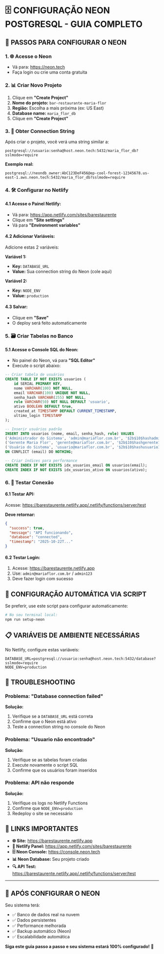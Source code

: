 # 🗄️ **CONFIGURAÇÃO NEON POSTGRESQL - GUIA COMPLETO**

## 🎯 **PASSOS PARA CONFIGURAR O NEON**

### **1. 🌐 Acesse o Neon**
- Vá para: https://neon.tech
- Faça login ou crie uma conta gratuita

### **2. 📊 Criar Novo Projeto**
1. Clique em **"Create Project"**
2. **Nome do projeto:** `bar-restaurante-maria-flor`
3. **Região:** Escolha a mais próxima (ex: US East)
4. **Database name:** `maria_flor_db`
5. Clique em **"Create Project"**

### **3. 🔗 Obter Connection String**
Após criar o projeto, você verá uma string similar a:
```
postgresql://usuario:senha@host.neon.tech:5432/maria_flor_db?sslmode=require
```

**Exemplo real:**
```
postgresql://neondb_owner:AbC123DeF456@ep-cool-forest-12345678.us-east-1.aws.neon.tech:5432/maria_flor_db?sslmode=require
```

### **4. 🛠️ Configurar no Netlify**

#### **4.1 Acesse o Painel Netlify:**
- Vá para: https://app.netlify.com/sites/barestaurente
- Clique em **"Site settings"**
- Vá para **"Environment variables"**

#### **4.2 Adicionar Variáveis:**
Adicione estas 2 variáveis:

**Variável 1:**
- **Key:** `DATABASE_URL`
- **Value:** Sua connection string do Neon (cole aqui)

**Variável 2:**
- **Key:** `NODE_ENV`
- **Value:** `production`

#### **4.3 Salvar:**
- Clique em **"Save"**
- O deploy será feito automaticamente

### **5. 🗃️ Criar Tabelas no Banco**

#### **5.1 Acesse o Console SQL do Neon:**
- No painel do Neon, vá para **"SQL Editor"**
- Execute o script abaixo:

```sql
-- Criar tabela de usuários
CREATE TABLE IF NOT EXISTS usuarios (
    id SERIAL PRIMARY KEY,
    nome VARCHAR(100) NOT NULL,
    email VARCHAR(100) UNIQUE NOT NULL,
    senha_hash VARCHAR(255) NOT NULL,
    role VARCHAR(50) NOT NULL DEFAULT 'usuario',
    ativo BOOLEAN DEFAULT true,
    created_at TIMESTAMP DEFAULT CURRENT_TIMESTAMP,
    ultimo_login TIMESTAMP
);

-- Inserir usuários padrão
INSERT INTO usuarios (nome, email, senha_hash, role) VALUES
('Administrador do Sistema', 'admin@mariaflor.com.br', '$2b$10$hashadmin123', 'administrador'),
('Gerente Maria Flor', 'gerente@mariaflor.com.br', '$2b$10$hashgerente123', 'gerente'),
('Usuário do Sistema', 'usuario@mariaflor.com.br', '$2b$10$hashusuario123', 'usuario')
ON CONFLICT (email) DO NOTHING;

-- Criar índices para performance
CREATE INDEX IF NOT EXISTS idx_usuarios_email ON usuarios(email);
CREATE INDEX IF NOT EXISTS idx_usuarios_ativo ON usuarios(ativo);
```

### **6. 🧪 Testar Conexão**

#### **6.1 Testar API:**
Acesse: https://barestaurente.netlify.app/.netlify/functions/server/test

**Deve retornar:**
```json
{
  "success": true,
  "message": "API funcionando",
  "database": "connected",
  "timestamp": "2025-10-22T..."
}
```

#### **6.2 Testar Login:**
1. Acesse: https://barestaurente.netlify.app
2. Use: `admin@mariaflor.com.br` / `admin123`
3. Deve fazer login com sucesso

## 🔧 **CONFIGURAÇÃO AUTOMÁTICA VIA SCRIPT**

Se preferir, use este script para configurar automaticamente:

```bash
# No seu terminal local:
npm run setup-neon
```

## 📋 **VARIÁVEIS DE AMBIENTE NECESSÁRIAS**

No Netlify, configure estas variáveis:

```env
DATABASE_URL=postgresql://usuario:senha@host.neon.tech:5432/database?sslmode=require
NODE_ENV=production
```

## 🚨 **TROUBLESHOOTING**

### **Problema: "Database connection failed"**
**Solução:**
1. Verifique se a `DATABASE_URL` está correta
2. Confirme que o Neon está ativo
3. Teste a connection string no console do Neon

### **Problema: "Usuario não encontrado"**
**Solução:**
1. Verifique se as tabelas foram criadas
2. Execute novamente o script SQL
3. Confirme que os usuários foram inseridos

### **Problema: API não responde**
**Solução:**
1. Verifique os logs no Netlify Functions
2. Confirme que `NODE_ENV=production`
3. Redeploy o site se necessário

## 🎯 **LINKS IMPORTANTES**

- **🌐 Site:** https://barestaurente.netlify.app
- **🔧 Netlify Panel:** https://app.netlify.com/sites/barestaurente
- **🗄️ Neon Console:** https://console.neon.tech
- **📊 Neon Database:** Seu projeto criado
- **🔍 API Test:** https://barestaurente.netlify.app/.netlify/functions/server/test

---

## 🎉 **APÓS CONFIGURAR O NEON**

Seu sistema terá:
- ✅ Banco de dados real na nuvem
- ✅ Dados persistentes
- ✅ Performance melhorada
- ✅ Backup automático (Neon)
- ✅ Escalabilidade automática

**Siga este guia passo a passo e seu sistema estará 100% configurado!** 🌟